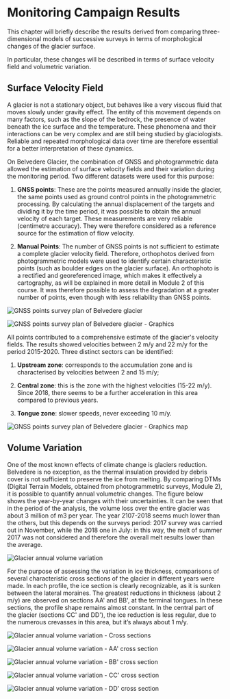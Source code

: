 # Monitoring Campaign Results

This chapter will briefly describe the results derived from comparing three-dimensional models of successive surveys in terms of morphological changes of the glacier surface.  

In particular, these changes will be described in terms of surface velocity field and volumetric variation.

## Surface Velocity Field

A glacier is not a stationary object, but behaves like a very viscous fluid that moves slowly under gravity effect. The entity of this movement depends on many factors, such as the slope of the bedrock, the presence of water beneath the ice surface and the temperature. These phenomena and their interactions can be very complex and are still being studied by glaciologists. Reliable and repeated morphological data over time are therefore essential for a better interpretation of these dynamics. 

On Belvedere Glacier, the combination of GNSS and photogrammetric data allowed the estimation of surface velocity fields and their variation during the monitoring period. Two different datasets were used for this purpose:

1. **GNSS points**: These are the points measured annually inside the glacier, the same points used as ground control points in the photogrammetric processing. By calculating the annual displacement of the targets and dividing it by the time period, it was possible to obtain the annual velocity of each target. These measurements are very reliable (centimetre accuracy). They were therefore considered as a reference source for the estimation of flow velocity.

2. **Manual Points**: The number of GNSS points is not sufficient to estimate a complete glacier velocity field. Therefore, orthophotos derived from photogrammetric models were used to identify certain characteristic points (such as boulder edges on the glacier surface). An orthophoto is a rectified and georeferenced image, which makes it effectively a cartography, as will be explained in more detail in Module 2 of this course. It was therefore possible to assess the degradation at a greater number of points, even though with less reliability than GNSS points.

![GNSS points survey plan of Belvedere glacier](../assets/img/module1/surface-velocity-field-1.jpg "GNSS points survey plan of Belvedere glacier")

![GNSS points survey plan of Belvedere glacier - Graphics](../assets/img/module1/surface-velocity-field-2.jpg "GNSS points survey plan of Belvedere glacier - Graphics")

All points contributed to a comprehensive estimate of the glacier's velocity fields. The results showed velocities between 2 m/y and 22 m/y for the period 2015-2020. Three distinct sectors can be identified:  

1. **Upstream zone**: corresponds to the accumulation zone and is characterised by velocities between 2 and 15 m/y; 

2. **Central zone**: this is the zone with the highest velocities (15-22 m/y). Since 2018, there seems to be a further acceleration in this area compared to previous years. 

3. **Tongue zone**: slower speeds, never exceeding 10 m/y.

![GNSS points survey plan of Belvedere glacier - Graphics map](../assets/img/module1/surface-velocity-field-3.jpg "GNSS points survey plan of Belvedere glacier - Graphics map")

## Volume Variation

One of the most known effects of climate change is glaciers reduction. Belvedere is no exception, as the thermal insulation provided by debris cover is not sufficient to preserve the ice from melting. By comparing DTMs (Digital Terrain Models, obtained from photogrammetric surveys, Module 2), it is possible to quantify annual volumetric changes. The figure below shows the year-by-year changes with their uncertainties. It can be seen that in the period of the analysis, the volume loss over the entire glacier was about 3 million of m3 per year. The year 2107-2018 seems much lower than the others, but this depends on the surveys period: 2017 survey was carried out in November, while the 2018 one in July: in this way, the melt of summer 2017 was not considered and therefore the overall melt results lower than the average.

![Glacier annual volume variation](../assets/img/module1/volume-variation-1.jpg "Glacier annual volume variation")

For the purpose of assessing the variation in ice thickness, comparisons of several characteristic cross sections of the glacier in different years were made. In each profile, the ice section is clearly recognizable, as it is sunken between the lateral moraines. The greatest reductions in thickness (about 2 m/y) are observed on sections AA' and BB', at the terminal tongues. In these sections, the profile shape remains almost constant.  In the central part of the glacier (sections CC' and DD'), the ice reduction is less regular, due to the numerous crevasses in this area, but it’s always about 1 m/y.

![Glacier annual volume variation - Cross sections](../assets/img/module1/volume-variation-2.jpg "Glacier annual volume variation - Cross sections")

![Glacier annual volume variation - AA' cross section](../assets/img/module1/volume-variation-3.jpg "Glacier annual volume variation - AA' cross section")

![Glacier annual volume variation - BB' cross section](../assets/img/module1/volume-variation-4.jpg "Glacier annual volume variation - BB' cross section")

![Glacier annual volume variation - CC' cross section](../assets/img/module1/volume-variation-5.jpg "Glacier annual volume variation - CC' cross section")

![Glacier annual volume variation - DD' cross section](../assets/img/module1/volume-variation-6.jpg "Glacier annual volume variation - DD' cross section")